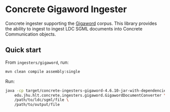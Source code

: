 # Concrete Gigaword Ingester
Concrete ingester supporting the [Gigaword](https://github.com/hltcoe/concrete) corpus.
This library provides the ability to ingest to ingest LDC SGML documents into Concrete
Communication objects.

## Quick start
From `ingesters/gigaword`, run:
```sh
mvn clean compile assembly:single
```

Run:
```sh
java -cp target/concrete-ingesters-gigaword-4.6.10-jar-with-dependencies.jar \
    edu.jhu.hlt.concrete.ingesters.gigaword.GigawordDocumentConverter \
    /path/to/ldc/sgml/file \
    /path/to/output/file
```
